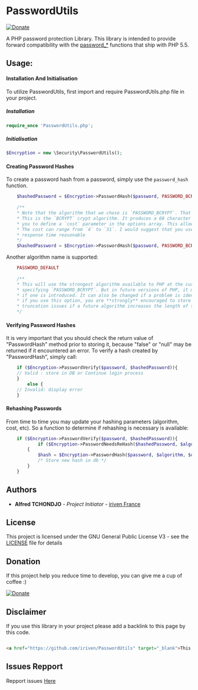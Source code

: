 # PasswordUtils
[![Donate](https://img.shields.io/badge/Donate-PayPal-green.svg)](https://www.paypal.com/cgi-bin/webscr?cmd=_s-xclick&hosted_button_id=XDCFPNTKUC4TU)

A PHP password protection Library. This library is intended to provide forward compatibility with the [password_*](http://php.net/password)  functions that ship with PHP 5.5.

## Usage:

#### Installation And Initialisation

To utilize PasswordUtils, first import and require PasswordUtils.php file in your project.
##### Installation
```php
require_once 'PasswordUtils.php';
```
##### Initialisation
```php
$Encryption = new \Security\PasswordUtils();
```
#### Creating Password Hashes

To create a password hash from a password, simply use the `password_hash` function.
````PHP
    $hashedPassword = $Encryption->PasswordHash($password, PASSWORD_BCRYPT);
    
    /**
    * Note that the algorithm that we chose is `PASSWORD_BCRYPT`. That's the current strongest algorithm supported. 
    * This is the `BCRYPT` crypt algorithm. It produces a 60 character hash as the result. `BCRYPT` also allows for 
    * you to define a `cost` parameter in the options array. This allows for you to change the CPU cost of the algorithm. 
    * The cost can range from `4` to `31`. I would suggest that you use the highest cost that you can, while keeping 
    * response time reasonable 
    */
    $hashedPassword = $Encryption->PasswordHash($password, PASSWORD_BCRYPT,['cost' => 12]);
````
Another algorithm name is supported:
````PHP
    PASSWORD_DEFAULT
    
    /**
    * This will use the strongest algorithm available to PHP at the current time. Presently, this is the same as 
    * specifying `PASSWORD_BCRYPT`. But in future versions of PHP, it may be updated to use a stronger algorithm 
    * if one is introduced. It can also be changed if a problem is identified with the BCRYPT algorithm. Note that 
    * if you use this option, you are **strongly** encouraged to store it in a `VARCHAR(255)` column to avoid 
    * truncation issues if a future algorithm increases the length of the generated hash.
    */
````
#### Verifying Password Hashes

It is very important that you should check the return value of "PasswordHash" method prior to storing it, because "false" or "null" may be returned if it encountered an error.
To verify a hash created by "PasswordHash", simply call:

````PHP
	if ($Encryption->PasswordVerify($password, $hashedPassword)){
	// Valid : store in DB or Continue login process
	} 
    	else {
	// Invalid: display error
	}
````
#### Rehashing Passwords

From time to time you may update your hashing parameters (algorithm, cost, etc). So a function to determine if rehashing is necessary is available:

````PHP
    if ($Encryption->PasswordVerify($password, $hashedPassword)){
    		if ($Encryption->PasswordNeedsReHash($hashedPassword, $algorithm, $options))
		{
			$hash = $Encryption->PasswordHash($password, $algorithm, $options);
			/* Store new hash in db */
		}
	}
````
## Authors

* **Alfred TCHONDJO** - *Project Initiator* - [iriven France](https://www.facebook.com/Tchalf)

## License

This project is licensed under the GNU General Public License V3 - see the [LICENSE](LICENSE) file for details

## Donation

If this project help you reduce time to develop, you can give me a cup of coffee :)

[![Donate](https://img.shields.io/badge/Donate-PayPal-green.svg)](https://www.paypal.com/cgi-bin/webscr?cmd=_s-xclick&hosted_button_id=XDCFPNTKUC4TU)

## Disclaimer

If you use this library in your project please add a backlink to this page by this code.

```html

<a href="https://github.com/iriven/PasswordUtils" target="_blank">This Project Uses Alfred's TCHONDJO  PHPDbal Library.</a>
```
## Issues Repport
Repport issues [Here](https://github.com/iriven/PasswordUtils/issues)
